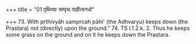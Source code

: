 +++
title = "01 पृथिव्याः सम्पृचः पाहीत्यनधो"

+++
73. With prthivyāh samprcah pāhi' (the Adhvaryu) keeps down (the Prastara) not (directly) upon the ground.”
74. TS I.1.2.k. 2. Thus he keeps some grass on the ground and on it he keeps down the Prastara.
